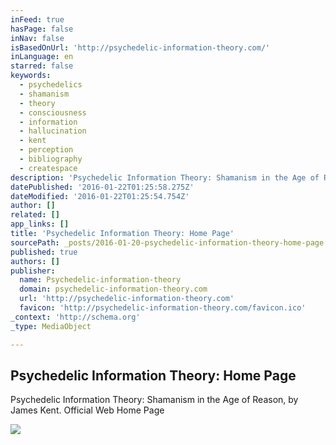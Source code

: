 ```yaml
---
inFeed: true
hasPage: false
inNav: false
isBasedOnUrl: 'http://psychedelic-information-theory.com/'
inLanguage: en
starred: false
keywords:
  - psychedelics
  - shamanism
  - theory
  - consciousness
  - information
  - hallucination
  - kent
  - perception
  - bibliography
  - createspace
description: 'Psychedelic Information Theory: Shamanism in the Age of Reason, by James Kent. Official Web Home Page'
datePublished: '2016-01-22T01:25:58.275Z'
dateModified: '2016-01-22T01:25:54.754Z'
author: []
related: []
app_links: []
title: 'Psychedelic Information Theory: Home Page'
sourcePath: _posts/2016-01-20-psychedelic-information-theory-home-page.md
published: true
authors: []
publisher:
  name: Psychedelic-information-theory
  domain: psychedelic-information-theory.com
  url: 'http://psychedelic-information-theory.com'
  favicon: 'http://psychedelic-information-theory.com/favicon.ico'
_context: 'http://schema.org'
_type: MediaObject

---
```

<article style=""><h1>Psychedelic Information Theory: Home Page</h1><p>Psychedelic Information Theory: Shamanism in the Age of Reason, by James Kent. Official Web Home Page</p><img src="https://s3-us-west-2.amazonaws.com/the-grid-img/p/4a8ef6fc86b9a519a68f20b97f380196703b9e4c.jpg" /></article>